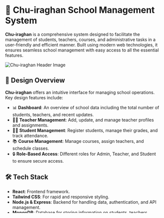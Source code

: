 # 🏫 Chu-iraghan School Management System

**Chu-iraghan** is a comprehensive system designed to facilitate the management of students, teachers, courses, and administrative tasks in a user-friendly and efficient manner. Built using modern web technologies, it ensures seamless school management with easy access to all the essential features.

![Chu-iraghan Header Image](https://via.placeholder.com/1200x300.png?text=Chu-iraghan+School+Management+System)

## 🎨 Design Overview

**Chu-iraghan** offers an intuitive interface for managing school operations. Key design features include:
- 📊 **Dashboard**: An overview of school data including the total number of students, teachers, and recent updates.
- 👩‍🏫 **Teacher Management**: Add, update, and manage teacher profiles and assignments.
- 👨‍🎓 **Student Management**: Register students, manage their grades, and track attendance.
- 📚 **Course Management**: Manage courses, assign teachers, and schedule classes.
- 🔒 **Role-Based Access**: Different roles for Admin, Teacher, and Student to ensure secure access.

## 🛠 Tech Stack

- **React**: Frontend framework.
- **Tailwind CSS**: For rapid and responsive styling.
- **Node.js & Express**: Backend for handling data, authentication, and API management.
- **MongoDB**: Database for storing information on students, teachers, courses, etc.
- **React Icons**: For enhanced visual feedback with intuitive icons.

## 🚀 Features

- 📋 **Student Management**: Add, view, edit, and remove student records, attendance, and grades.
- 👩‍🏫 **Teacher Management**: Manage teacher profiles and assign them to specific courses or subjects.
- 📚 **Course Management**: Create and manage courses, schedule classes, and assign teachers.
- 📊 **Analytics Dashboard**: View statistics on students, teachers, and overall school performance.
- 🔒 **Role-Based Access**: Different users (Admin, Teacher, Student) have specific access rights.
- 💡 **Responsive Design**: The platform adapts seamlessly across mobile, tablet, and desktop devices.

## 📂 Folder Structure

```bash
chu-iraghan/
│
├── public/
│   └── index.html            # Main HTML file
│
├── src/
│   ├── components/
│   │   ├── StudentList.jsx    # Displays list of students
│   │   ├── TeacherList.jsx    # Displays list of teachers
│   │   └── Dashboard.jsx      # Dashboard with analytics
│   ├── pages/
│   │   └── AdminDashboard.jsx # Main admin page
│   ├── assets/                # Static images and icons
│   └── App.js                 # Main React component
│
├── server/
│   ├── routes/
│   │   ├── studentRoutes.js   # Routes for student management
│   │   ├── teacherRoutes.js   # Routes for teacher management
│   │   └── courseRoutes.js    # Routes for course management
│   ├── models/
│   │   ├── Student.js         # Mongoose model for students
│   │   ├── Teacher.js         # Mongoose model for teachers
│   │   └── Course.js          # Mongoose model for courses
│   └── server.js              # Main Express app
│
├── package.json               # Project dependencies
└── README.md                  # Project documentation
